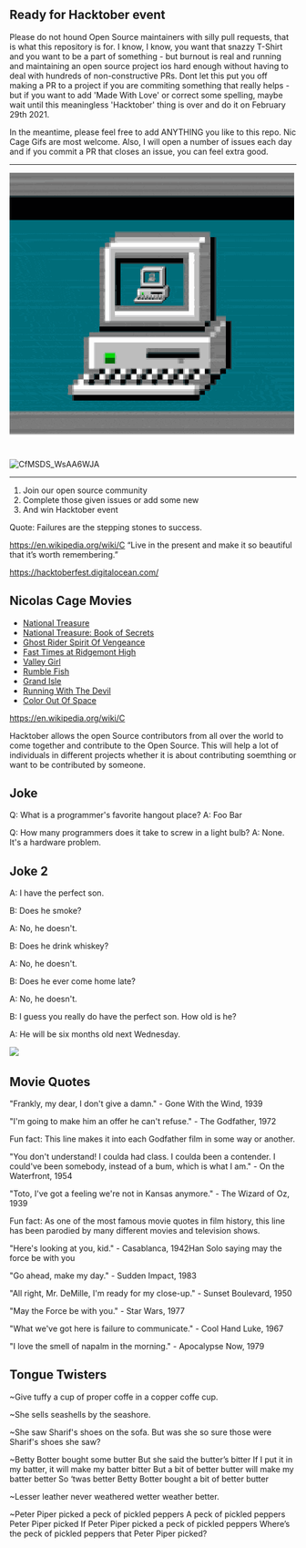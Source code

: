 ## Ready for Hacktober event


Please do not hound Open Source maintainers with silly pull requests, that is what this repository is for. I know, I know, you want that snazzy T-Shirt and you want to be a part of something - but burnout is real and running and maintaining an open source project ios hard enough without having to deal with hundreds of non-constructive PRs. Dont let this put you off making a PR to a project if you are commiting something that really helps - but if you want to add 'Made With Love' or correct some spelling, maybe wait until this meaningless 'Hacktober' thing is over and do it on February 29th 2021.

In the meantime, please feel free to add ANYTHING you like to this repo. Nic Cage Gifs are most welcome. Also, I will open a number of issues each day and if you commit a PR that closes an issue, you can feel extra good.

---

![](giphy.gif)
![CfMSDS_WsAA6WJA](https://user-images.githubusercontent.com/48381326/94852652-d6ed5800-0447-11eb-8f84-2339dadb29ac.jpg)

---

1. Join our open source community
2. Complete those given issues or add some new
3. And win Hacktober event

Quote: Failures are the stepping stones to success.

https://en.wikipedia.org/wiki/C
“Live in the present and make it so beautiful that it’s worth remembering.”

https://hacktoberfest.digitalocean.com/

## Nicolas Cage Movies


* [National Treasure](https://pt.wikipedia.org/wiki/National_Treasure)
* [National Treasure: Book of Secrets](https://pt.wikipedia.org/wiki/Ghost_Rider:_Spirit_of_Vengeance)
* [Ghost Rider Spirit Of Vengeance](https://en.wikipedia.org/wiki/Fast_Times_at_Ridgemont_High)
* [Fast Times at Ridgemont High](https://en.wikipedia.org/wiki/Fast_Times_at_Ridgemont_High)
* [Valley Girl](https://en.wikipedia.org/wiki/Valley_Girl_(1983_film))
* [Rumble Fish](https://en.wikipedia.org/wiki/Rumble_Fish)
* [Grand Isle](https://en.wikipedia.org/wiki/Grand_Isle_(2019_film)) 
* [Running With The Devil](https://en.wikipedia.org/wiki/Running_with_the_Devil)
* [Color Out Of Space](https://en.wikipedia.org/wiki/Color_Out_of_Space_(film))

https://en.wikipedia.org/wiki/C

Hacktober allows the open Source contributors from all over the world to come together and contribute to the Open Source.
This will help a lot of individuals in different projects whether it is about contributing soemthing or want to be contributed by someone.

## Joke
Q: What is a programmer's favorite hangout place?
A: Foo Bar

Q: How many programmers does it take to screw in a light bulb?
A: None. It's a hardware problem.

## Joke 2

A: I have the perfect son.

B: Does he smoke?

A: No, he doesn't.

B: Does he drink whiskey?

A: No, he doesn't.

B: Does he ever come home late?

A: No, he doesn't.

B: I guess you really do have the perfect son. How old is he?

A: He will be six months old next Wednesday.

![](https://media.giphy.com/media/AQpUsaKCRD9gA/giphy.gif)

## Movie Quotes

"Frankly, my dear, I don't give a damn." - Gone With the Wind, 1939  

"I'm going to make him an offer he can't refuse." - The Godfather, 1972

Fun fact: This line makes it into each Godfather film in some way or another.

"You don't understand! I coulda had class. I coulda been a contender. I could've been somebody, instead of a bum, which is what I am." - On the Waterfront, 1954

"Toto, I've got a feeling we're not in Kansas anymore." - The Wizard of Oz, 1939

Fun fact: As one of the most famous movie quotes in film history, this line has been parodied by many different movies and television shows.

"Here's looking at you, kid." - Casablanca, 1942Han Solo saying may the force be with you

"Go ahead, make my day." - Sudden Impact, 1983

"All right, Mr. DeMille, I'm ready for my close-up." - Sunset Boulevard, 1950

"May the Force be with you." - Star Wars, 1977

"What we've got here is failure to communicate." - Cool Hand Luke, 1967

"I love the smell of napalm in the morning." - Apocalypse Now, 1979

## Tongue Twisters

~Give tuffy a cup of proper coffe in a copper coffe cup.

~She sells seashells by the seashore.

~She saw Sharif's shoes on the sofa. But was she so sure those were Sharif's shoes she saw?

~Betty Botter bought some butter
But she said the butter’s bitter
If I put it in my batter, it will make my batter bitter
But a bit of better butter will make my batter better
So ‘twas better Betty Botter bought a bit of better butter

~Lesser leather never weathered wetter weather better.

~Peter Piper picked a peck of pickled peppers
A peck of pickled peppers Peter Piper picked
If Peter Piper picked a peck of pickled peppers
Where’s the peck of pickled peppers that Peter Piper picked?
